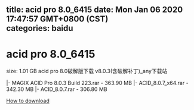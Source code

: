 
title: acid pro 8.0_6415
date: Mon Jan 06 2020 17:47:57 GMT+0800 (CST)    
categories: baidu
---

# acid pro 8.0_6415
size: 1.01 GB
 acid pro 8.0破解版下载 v8.0.3(含破解补丁)_any下载站
 
|- MAGIX ACID Pro 8.0.3 Build 223.rar - 363.90 MB
|- ACID_8.0.7_x64.rar - 342.30 MB
|- ACID_8.0.7.rar - 306.80 MB

[How to download](https://bpcam.bemobtrk.com/go/2ceec3aa-1ca2-46d6-b9ff-aaa5c184517c?jno=3648)